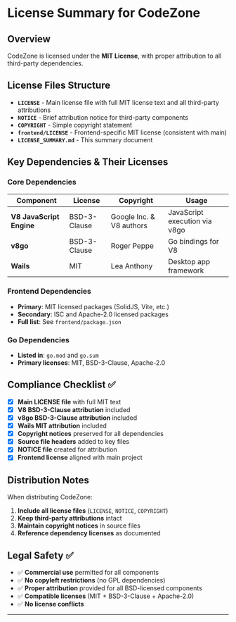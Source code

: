 # License Summary for CodeZone

## Overview

CodeZone is licensed under the **MIT License**, with proper attribution to all third-party dependencies.

## License Files Structure

- **`LICENSE`** - Main license file with full MIT license text and all third-party attributions
- **`NOTICE`** - Brief attribution notice for third-party components
- **`COPYRIGHT`** - Simple copyright statement
- **`frontend/LICENSE`** - Frontend-specific MIT license (consistent with main)
- **`LICENSE_SUMMARY.md`** - This summary document

## Key Dependencies & Their Licenses

### Core Dependencies

| Component                | License      | Copyright                | Usage                         |
| ------------------------ | ------------ | ------------------------ | ----------------------------- |
| **V8 JavaScript Engine** | BSD-3-Clause | Google Inc. & V8 authors | JavaScript execution via v8go |
| **v8go**                 | BSD-3-Clause | Roger Peppe              | Go bindings for V8            |
| **Wails**                | MIT          | Lea Anthony              | Desktop app framework         |

### Frontend Dependencies

- **Primary**: MIT licensed packages (SolidJS, Vite, etc.)
- **Secondary**: ISC and Apache-2.0 licensed packages
- **Full list**: See `frontend/package.json`

### Go Dependencies

- **Listed in**: `go.mod` and `go.sum`
- **Primary licenses**: MIT, BSD-3-Clause, Apache-2.0

## Compliance Checklist ✅

- [x] **Main LICENSE file** with full MIT text
- [x] **V8 BSD-3-Clause attribution** included
- [x] **v8go BSD-3-Clause attribution** included
- [x] **Wails MIT attribution** included
- [x] **Copyright notices** preserved for all dependencies
- [x] **Source file headers** added to key files
- [x] **NOTICE file** created for attribution
- [x] **Frontend license** aligned with main project

## Distribution Notes

When distributing CodeZone:

1. **Include all license files** (`LICENSE`, `NOTICE`, `COPYRIGHT`)
2. **Keep third-party attributions** intact
3. **Maintain copyright notices** in source files
4. **Reference dependency licenses** as documented

## Legal Safety ✅

- ✅ **Commercial use** permitted for all components
- ✅ **No copyleft restrictions** (no GPL dependencies)
- ✅ **Proper attribution** provided for all BSD-licensed components
- ✅ **Compatible licenses** (MIT + BSD-3-Clause + Apache-2.0)
- ✅ **No license conflicts**

---

